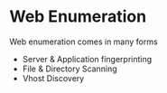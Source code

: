 # Web Enumeration
Web enumeration comes in many forms
- Server & Application fingerprinting
- File & Directory Scanning
- Vhost Discovery
